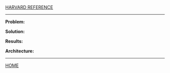 [HARVARD REFERENCE](URL)

---

**Problem:** 

**Solution:** 

**Results:** 

**Architecture:**

---

[HOME](../README.md)